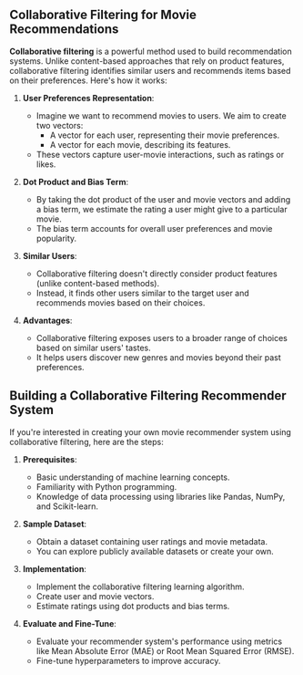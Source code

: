 
## Collaborative Filtering for Movie Recommendations

**Collaborative filtering** is a powerful method used to build recommendation systems. Unlike content-based approaches that rely on product features, collaborative filtering identifies similar users and recommends items based on their preferences. Here's how it works:

1. **User Preferences Representation**:
   - Imagine we want to recommend movies to users. We aim to create two vectors:
     - A vector for each user, representing their movie preferences.
     - A vector for each movie, describing its features.
   - These vectors capture user-movie interactions, such as ratings or likes.

2. **Dot Product and Bias Term**:
   - By taking the dot product of the user and movie vectors and adding a bias term, we estimate the rating a user might give to a particular movie.
   - The bias term accounts for overall user preferences and movie popularity.

3. **Similar Users**:
   - Collaborative filtering doesn't directly consider product features (unlike content-based methods).
   - Instead, it finds other users similar to the target user and recommends movies based on their choices.

4. **Advantages**:
   - Collaborative filtering exposes users to a broader range of choices based on similar users' tastes.
   - It helps users discover new genres and movies beyond their past preferences.

## Building a Collaborative Filtering Recommender System

If you're interested in creating your own movie recommender system using collaborative filtering, here are the steps:

1. **Prerequisites**:
   - Basic understanding of machine learning concepts.
   - Familiarity with Python programming.
   - Knowledge of data processing using libraries like Pandas, NumPy, and Scikit-learn.

2. **Sample Dataset**:
   - Obtain a dataset containing user ratings and movie metadata.
   - You can explore publicly available datasets or create your own.

3. **Implementation**:
   - Implement the collaborative filtering learning algorithm.
   - Create user and movie vectors.
   - Estimate ratings using dot products and bias terms.

4. **Evaluate and Fine-Tune**:
   - Evaluate your recommender system's performance using metrics like Mean Absolute Error (MAE) or Root Mean Squared Error (RMSE).
   - Fine-tune hyperparameters to improve accuracy.
